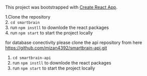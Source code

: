 This project was bootstrapped with [Create React App](https://github.com/facebook/create-react-app).

1.Clone the repository <br>
2. `cd smartbrain` <br>
3. run `npm instll` to downlode the react packages <br>
4. run `npm start` to start the project locally <br>

for database conectivity please clone the api repository from here  https://github.com/mizan4392/smartbrain-api.git
1. `cd smartbrain-api` <br>
2. run `npm instll` to downlode the react packages <br>
3. run `npm start` to start the project locally <br>
